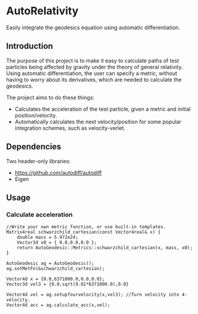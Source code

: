 # AutoRelativity
Easily integrate the geodesics equation using automatic differentiation.

## Introduction
The purpose of this project is to make it easy to calculate paths of test particles being affected by gravity under the theory of general relativity. Using automatic differentiation, the user can specify a metric, without having to worry about its derivatives, which are needed to calculate the geodesics.

The project aims to do these things:
- Calculates the acceleration of the test particle, given a metric and initial position/velocity.
- Automatically calculates the next velocity/position for some popular integration schemes, such as velocity-verlet.

## Dependencies
Two header-only libraries:
- https://github.com/autodiff/autodiff
- Eigen
## Usage
### Calculate acceleration
    //Write your own metric function, or use built-in templates.
    Matrix4real schwarzchild_cartesian(const Vector4real& x) {
        double mass = 5.972e24;
        Vector3d x0 = { 0.0,0.0,0.0 };
        return AutoGeodesic::Metrics::schwarzchild_cartesian(x, mass, x0);
    }

    AutoGeodesic ag = AutoGeodesic();
    ag.setMetFn(&schwarzchild_cartesian);

    Vector4d x = {0.0,6371000.0,0.0,0.0};
    Vector3d vel3 = {0.0,sqrt(9.81*6371000.0),0.0}

    Vector4d vel = ag.setupfourvelocity(x,vel3); //Turn velocity into 4-velocity.
    Vector4d acc = ag.calculate_acc(x,vel);
  
  
  
  
